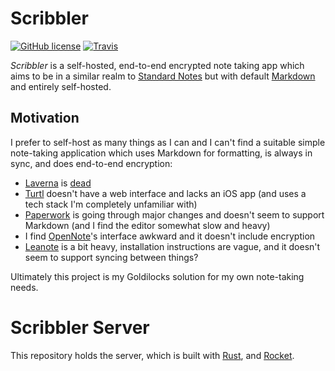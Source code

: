 # Scribbler

[![GitHub license](https://img.shields.io/badge/license-Apache%202-blue.svg?style=flat-square)](https://raw.githubusercontent.com/hamaluik/scribbler-server/master/LICENSE) [![Travis](https://img.shields.io/travis/rust-lang/rust/master.svg?style=flat-square)](https://travis-ci.org/hamaluik/scribbler-server.svg?branch=master)

_Scribbler_ is a self-hosted, end-to-end encrypted note taking app which aims to be in a similar realm to [Standard Notes](https://standardnotes.org/) but with default [Markdown](https://standardnotes.org/) and entirely self-hosted.

## Motivation

I prefer to self-host as many things as I can and I can't find a suitable simple note-taking application which uses Markdown for formatting, is always in sync, and does end-to-end encryption:

* [Laverna](https://laverna.cc/) is [dead](https://github.com/Laverna/laverna/issues/971#issuecomment-411423965)
* [Turtl](https://turtlapp.com/) doesn't have a web interface and lacks an iOS app (and uses a tech stack I'm completely unfamiliar with)
* [Paperwork](http://paperwork.rocks/) is going through major changes and doesn't seem to support Markdown (and I find the editor somewhat slow and heavy)
* I find [OpenNote](https://github.com/FoxUSA/OpenNote)'s interface awkward and it doesn't include encryption
* [Leanote](https://leanote.com/) is a bit heavy, installation instructions are vague, and it doesn't seem to support syncing between things?

Ultimately this project is my Goldilocks solution for my own note-taking needs.

# Scribbler Server

This repository holds the server, which is built with [Rust](https://www.rust-lang.org/en-US/), and [Rocket](https://rocket.rs/).

